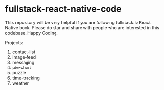 # fullstack-react-native-code

This repository will be very helpful if you are following fullstack.io React Native book.
Please do star and share with people who are interested in this codebase.
Happy Coding.

Projects:
1. contact-list
2. image-feed
3. messaging
4. pie-chart
5. puzzle
6. time-tracking
7. weather
